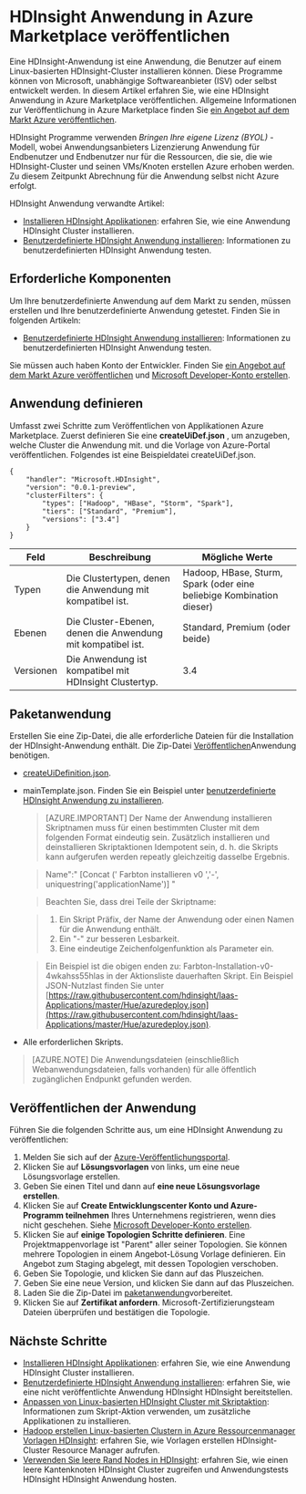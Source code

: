 <properties
    pageTitle="HDInsight Anwendung veröffentlichen | Microsoft Azure"
    description="Informationen Sie zum Erstellen und Veröffentlichen von HDInsight Anwendung."
    services="hdinsight"
    documentationCenter=""
    authors="mumian"
    manager="jhubbard"
    editor="cgronlun"
    tags="azure-portal"/>

<tags
    ms.service="hdinsight"
    ms.devlang="na"
    ms.topic="hero-article"
    ms.tgt_pltfrm="na"
    ms.workload="big-data"
    ms.date="10/18/2016"
    ms.author="jgao"/>

# <a name="publish-hdinsight-applications-into-the-azure-marketplace"></a>HDInsight Anwendung in Azure Marketplace veröffentlichen

Eine HDInsight-Anwendung ist eine Anwendung, die Benutzer auf einem Linux-basierten HDInsight-Cluster installieren können. Diese Programme können von Microsoft, unabhängige Softwareanbieter (ISV) oder selbst entwickelt werden. In diesem Artikel erfahren Sie, wie eine HDInsight Anwendung in Azure Marketplace veröffentlichen.  Allgemeine Informationen zur Veröffentlichung in Azure Marketplace finden Sie [ein Angebot auf dem Markt Azure veröffentlichen](../marketplace-publishing/marketplace-publishing-getting-started.md).

HDInsight Programme verwenden *Bringen Ihre eigene Lizenz (BYOL)* -Modell, wobei Anwendungsanbieters Lizenzierung Anwendung für Endbenutzer und Endbenutzer nur für die Ressourcen, die sie, die wie HDInsight-Cluster und seinen VMs/Knoten erstellen Azure erhoben werden. Zu diesem Zeitpunkt Abrechnung für die Anwendung selbst nicht Azure erfolgt.

HDInsight Anwendung verwandte Artikel:

- [Installieren HDInsight Applikationen](hdinsight-apps-install-applications.md): erfahren Sie, wie eine Anwendung HDInsight Cluster installieren.
- [Benutzerdefinierte HDInsight Anwendung installieren](hdinsight-apps-install-custom-applications.md): Informationen zu benutzerdefinierten HDInsight Anwendung testen.

 
## <a name="prerequisites"></a>Erforderliche Komponenten

Um Ihre benutzerdefinierte Anwendung auf dem Markt zu senden, müssen erstellen und Ihre benutzerdefinierte Anwendung getestet. Finden Sie in folgenden Artikeln:

- [Benutzerdefinierte HDInsight Anwendung installieren](hdinsight-apps-install-custom-applications.md): Informationen zu benutzerdefinierten HDInsight Anwendung testen.

Sie müssen auch haben Konto der Entwickler. Finden Sie [ein Angebot auf dem Markt Azure veröffentlichen](../marketplace-publishing/marketplace-publishing-getting-started.md) und [Microsoft Developer-Konto erstellen](../marketplace-publishing/marketplace-publishing-accounts-creation-registration.md).

## <a name="define-application"></a>Anwendung definieren

Umfasst zwei Schritte zum Veröffentlichen von Applikationen Azure Marketplace.  Zuerst definieren Sie eine **createUiDef.json** , um anzugeben, welche Cluster die Anwendung mit. und die Vorlage von Azure-Portal veröffentlichen. Folgendes ist eine Beispieldatei createUiDef.json.

    {
        "handler": "Microsoft.HDInsight",
        "version": "0.0.1-preview",
        "clusterFilters": {
            "types": ["Hadoop", "HBase", "Storm", "Spark"],
            "tiers": ["Standard", "Premium"],
            "versions": ["3.4"]
        }
    }


|Feld  | Beschreibung   | Mögliche Werte|
|-------|---------------|----------------|
|Typen  | Die Clustertypen, denen die Anwendung mit kompatibel ist.    |Hadoop, HBase, Sturm, Spark (oder eine beliebige Kombination dieser)|
|Ebenen  | Die Cluster-Ebenen, denen die Anwendung mit kompatibel ist.    |Standard, Premium (oder beide)|
|Versionen|  Die Anwendung ist kompatibel mit HDInsight Clustertyp.    |3.4|

## <a name="package-application"></a>Paketanwendung

Erstellen Sie eine Zip-Datei, die alle erforderliche Dateien für die Installation der HDInsight-Anwendung enthält. Die Zip-Datei [Veröffentlichen](#publish-application)Anwendung benötigen.

- [createUiDefinition.json](#define-application).
- mainTemplate.json. Finden Sie ein Beispiel unter [benutzerdefinierte HDInsight Anwendung zu installieren](hdinsight-apps-install-custom-applications.md).

    >[AZURE.IMPORTANT] Der Name der Anwendung installieren Skriptnamen muss für einen bestimmten Cluster mit dem folgenden Format eindeutig sein. Zusätzlich installieren und deinstallieren Skriptaktionen Idempotent sein, d. h. die Skripts kann aufgerufen werden repeatly gleichzeitig dasselbe Ergebnis.
    
    >   Name":" [Concat (' Farbton installieren v0 ','-', uniquestring('applicationName')] "
        
    >Beachten Sie, dass drei Teile der Skriptname:
        
    >   1. Ein Skript Präfix, der Name der Anwendung oder einen Namen für die Anwendung enthält.
    >   2. Ein "-" zur besseren Lesbarkeit.
    >   3. Eine eindeutige Zeichenfolgenfunktion als Parameter ein.

    >   Ein Beispiel ist die obigen enden zu: Farbton-Installation-v0-4wkahss55hlas in der Aktionsliste dauerhaften Skript. Ein Beispiel JSON-Nutzlast finden Sie unter [https://raw.githubusercontent.com/hdinsight/Iaas-Applications/master/Hue/azuredeploy.json](https://raw.githubusercontent.com/hdinsight/Iaas-Applications/master/Hue/azuredeploy.json).

- Alle erforderlichen Skripts.

> [AZURE.NOTE] Die Anwendungsdateien (einschließlich Webanwendungsdateien, falls vorhanden) für alle öffentlich zugänglichen Endpunkt gefunden werden.

## <a name="publish-application"></a>Veröffentlichen der Anwendung

Führen Sie die folgenden Schritte aus, um eine HDInsight Anwendung zu veröffentlichen:

1. Melden Sie sich auf der [Azure-Veröffentlichungsportal](https://publish.windowsazure.com/).
2. Klicken Sie auf **Lösungsvorlagen** von links, um eine neue Lösungsvorlage erstellen.
3. Geben Sie einen Titel und dann auf **eine neue Lösungsvorlage erstellen**.
3. Klicken Sie auf **Create Entwicklungscenter Konto und Azure-Programm teilnehmen** Ihres Unternehmens registrieren, wenn dies nicht geschehen.  Siehe [Microsoft Developer-Konto erstellen](../marketplace-publishing/marketplace-publishing-accounts-creation-registration.md).
4. Klicken Sie auf **einige Topologien Schritte definieren**. Eine Projektmappenvorlage ist "Parent" aller seiner Topologien. Sie können mehrere Topologien in einem Angebot-Lösung Vorlage definieren. Ein Angebot zum Staging abgelegt, mit dessen Topologien verschoben. 
4. Geben Sie Topologie, und klicken Sie dann auf das Pluszeichen.
5. Geben Sie eine neue Version, und klicken Sie dann auf das Pluszeichen.
6. Laden Sie die Zip-Datei im [paketanwendung](#package-application)vorbereitet.  
7. Klicken Sie auf **Zertifikat anfordern**. Microsoft-Zertifizierungsteam Dateien überprüfen und bestätigen die Topologie.

## <a name="next-steps"></a>Nächste Schritte

- [Installieren HDInsight Applikationen](hdinsight-apps-install-applications.md): erfahren Sie, wie eine Anwendung HDInsight Cluster installieren.
- [Benutzerdefinierte HDInsight Anwendung installieren](hdinsight-apps-install-custom-applications.md): erfahren Sie, wie eine nicht veröffentlichte Anwendung HDInsight HDInsight bereitstellen.
- [Anpassen von Linux-basierten HDInsight Cluster mit Skriptaktion](hdinsight-hadoop-customize-cluster-linux.md): Informationen zum Skript-Aktion verwenden, um zusätzliche Applikationen zu installieren.
- [Hadoop erstellen Linux-basierten Clustern in Azure Ressourcenmanager Vorlagen HDInsight](hdinsight-hadoop-create-linux-clusters-arm-templates.md): erfahren Sie, wie Vorlagen erstellen HDInsight-Cluster Resource Manager aufrufen.
- [Verwenden Sie leere Rand Nodes in HDInsight](hdinsight-apps-use-edge-node.md): erfahren Sie, wie einen leere Kantenknoten HDInsight Cluster zugreifen und Anwendungstests HDInsight HDInsight Anwendung hosten.

